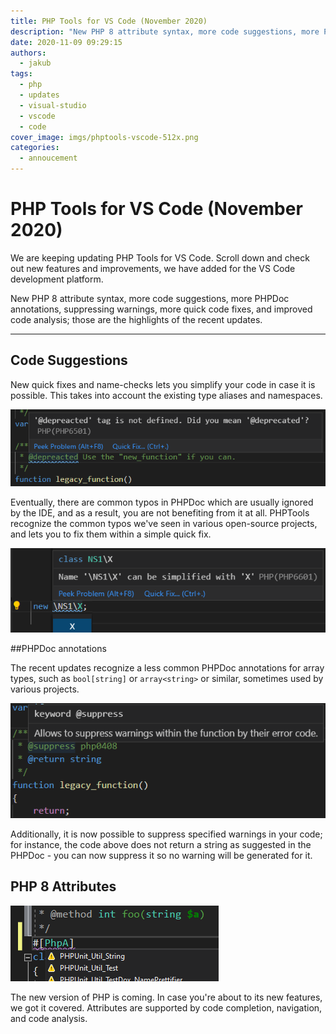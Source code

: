 ```yaml
---
title: PHP Tools for VS Code (November 2020)
description: "New PHP 8 attribute syntax, more code suggestions, more PHPDoc annotations, suppressing warnings, more quick code fixes, and improved code analysis; those are the highlights of the recent updates."
date: 2020-11-09 09:29:15
authors:
  - jakub
tags:
  - php
  - updates
  - visual-studio
  - vscode
  - code
cover_image: imgs/phptools-vscode-512x.png
categories:
  - annoucement
---
```


# PHP Tools for VS Code (November 2020)

We are keeping updating PHP Tools for VS Code. Scroll down and check out new features and improvements, we have added for the VS Code development platform.

<!-- more -->

New PHP 8 attribute syntax, more code suggestions, more PHPDoc annotations, suppressing warnings, more quick code fixes, and improved code analysis; those are the highlights of the recent updates.

---

## Code Suggestions

New quick fixes and name-checks lets you simplify your code in case it is possible. This takes into account the existing type aliases and namespaces.

![php typo suggestion](imgs/a8768c31-5e41-46dd-aab2-f83fd847da43.png)

Eventually, there are common typos in PHPDoc which are usually ignored by the IDE, and as a result, you are not benefiting from it at all. PHPTools recognize the common typos we've seen in various open-source projects, and lets you to fix them within a simple quick fix.
 
![name can be simplified suggestion](imgs/713da9d0-ffec-4f3b-87c3-e6da03680ed9.png)
 
##PHPDoc annotations

The recent updates recognize a less common PHPDoc annotations for array types, such as `bool[string]` or `array<string>` or similar, sometimes used by various projects.

![@suppress PHPDoc tag](imgs/4611bdb5-ef28-4bbf-96e3-cadb4f61856a.png)

Additionally, it is now possible to suppress specified warnings in your code; for instance, the code above does not return a string as suggested in the PHPDoc - you can now suppress it so no warning will be generated for it.

## PHP 8 Attributes

![new php 8 attribute syntax](imgs/5c85d56c-793d-4911-94fb-867820c09d18.png)

The new version of PHP is coming. In case you're about to its new features, we got it covered. Attributes are supported by code completion, navigation, and code analysis. 
